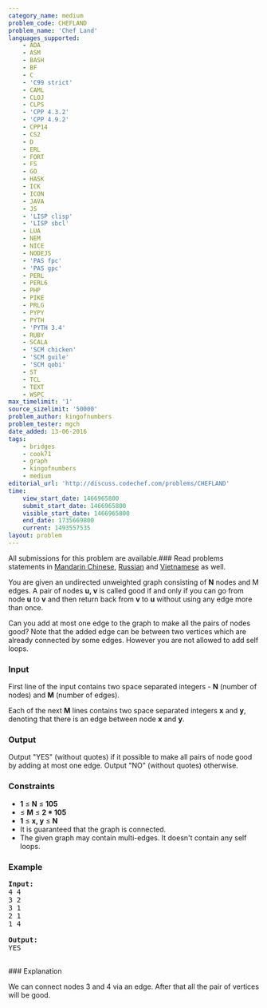 ```yaml
---
category_name: medium
problem_code: CHEFLAND
problem_name: 'Chef Land'
languages_supported:
    - ADA
    - ASM
    - BASH
    - BF
    - C
    - 'C99 strict'
    - CAML
    - CLOJ
    - CLPS
    - 'CPP 4.3.2'
    - 'CPP 4.9.2'
    - CPP14
    - CS2
    - D
    - ERL
    - FORT
    - FS
    - GO
    - HASK
    - ICK
    - ICON
    - JAVA
    - JS
    - 'LISP clisp'
    - 'LISP sbcl'
    - LUA
    - NEM
    - NICE
    - NODEJS
    - 'PAS fpc'
    - 'PAS gpc'
    - PERL
    - PERL6
    - PHP
    - PIKE
    - PRLG
    - PYPY
    - PYTH
    - 'PYTH 3.4'
    - RUBY
    - SCALA
    - 'SCM chicken'
    - 'SCM guile'
    - 'SCM qobi'
    - ST
    - TCL
    - TEXT
    - WSPC
max_timelimit: '1'
source_sizelimit: '50000'
problem_author: kingofnumbers
problem_tester: mgch
date_added: 13-06-2016
tags:
    - bridges
    - cook71
    - graph
    - kingofnumbers
    - medium
editorial_url: 'http://discuss.codechef.com/problems/CHEFLAND'
time:
    view_start_date: 1466965800
    submit_start_date: 1466965800
    visible_start_date: 1466965800
    end_date: 1735669800
    current: 1493557535
layout: problem
---
```

All submissions for this problem are available.###  Read problems statements in [Mandarin Chinese](http://www.codechef.com/download/translated/COOK71/mandarin/CHEFLAND.pdf), [Russian](http://www.codechef.com/download/translated/COOK71/russian/CHEFLAND.pdf) and [Vietnamese](http://www.codechef.com/download/translated/COOK71/vietnamese/CHEFLAND.pdf) as well.

You are given an undirected unweighted graph consisting of **N** nodes and M edges. A pair of nodes **u, v** is called good if and only if you can go from node **u** to **v** and then return back from **v** to **u** without using any edge more than once.

Can you add at most one edge to the graph to make all the pairs of nodes good? Note that the added edge can be between two vertices which are already connected by some edges. However you are not allowed to add self loops.

### Input

First line of the input contains two space separated integers - **N** (number of nodes) and **M** (number of edges).

Each of the next **M** lines contains two space separated integers **x** and **y**, denoting that there is an edge between node **x** and **y**.

### Output

Output "YES" (without quotes) if it possible to make all pairs of node good by adding at most one edge. Output "NO" (without quotes) otherwise.

### Constraints

- **1** ≤ **N** ≤ **105**
- ≤ **M** ≤ **2 \* 105**
- **1** ≤ **x, y** ≤ **N**
- It is guaranteed that the graph is connected.
- The given graph may contain multi-edges. It doesn't contain any self loops.

### Example

<pre><b>Input:</b>
<tt>4 4
3 2
3 1
2 1
1 4</tt>

<b>Output:</b>
<tt>YES</tt>

</pre>### Explanation
We can connect nodes 3 and 4 via an edge. After that all the pair of vertices will be good.
